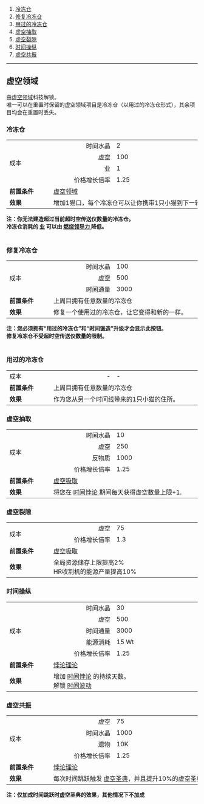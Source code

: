 1.  [冷冻仓](#冷冻仓 "冷冻仓")
1. [修复冷冻仓](#修复冷冻仓 "修复冷冻仓")
1. [用过的冷冻仓](#用过的冷冻仓 "用过的冷冻仓")
1. [虚空抽取](#虚空抽取 "虚空抽取")
1. [虚空裂隙](#虚空裂隙 "虚空裂隙")
1. [时间操纵](#时间操纵 "时间操纵")
1. [虚空共振](#虚空共振 "虚空共振")

---
## 虚空领域
由<a href="?file=001-猫咪百科/03-科学/01-科学#虚空领域">虚空领域</a>科技解锁。<br>
唯一可以在重置时保留的虚空领域项目是冷冻仓（以用过的冷冻仓形式），其余项目均会在重置时丢失。

### 冷冻仓

<table>
			<tbody>
				<tr>
					<td rowspan="4">
						<span style="display: block; width: 100px">
									成本
						</span>
					</td>
					<td style="text-align: right; ">
						<span style="display: block; width: 150px">
									时间水晶
						</span>
					</td>
					<td style="text-align: left; ">
						<span style="display: block; width: 550px">
									2
						</span>
					</td>
				</tr>
				<tr>
					<td style="text-align: right; ">
								虚空
					</td>
					<td style="text-align: left; ">
								100
					</td>
				</tr>
				<tr>
					<td style="text-align: right; ">
								业
					</td>
					<td style="text-align: left; ">
								1
					</td>
				</tr>
			<tr>
					<td style="text-align: right; ">
								价格增长倍率
					</td>
					<td style="text-align: left; ">
								1.25
					</td>
				</tr>
				<tr>
					<td>
						<strong>
									前置条件
						</strong>
					</td>
					<td colspan="2" style="text-align: left; ">
								<a href="?file=001-猫咪百科/03-科学/01-科学#虚空领域">
									虚空领域
									</a>
					</td>
				</tr>
				<tr>
					<td>
						<strong>
									效果
						</strong>
					</td>
					<td colspan="2" style="text-align: left; ">
								增加1猫口，每个冷冻仓可以让你携带1只小猫到下一轮游戏。
					</td>
				</tr>
			</tbody>
		</table>

**注：你无法建造超过当前超时空传送仪数量的冷冻仓。<br>冷冻仓消耗的 <a href="?file=003-资源大全/49-业">业</a> 可以由 <a href="?file=003-资源大全/50-领导力#燃烧领导力">燃烧领导力 </a>降低。**
<br>
<br>

### 修复冷冻仓
<table>
			<tbody>
				<tr>
					<td rowspan="3">
						<span style="display: block; width: 100px">
									成本
						</span>
					</td>
					<td style="text-align: right; ">
						<span style="display: block; width: 150px">
									时间水晶
						</span>
					</td>
					<td style="text-align: left; ">
						<span style="display: block; width: 550px">
									100
						</span>
					</td>
				</tr>
				<tr>
					<td style="text-align: right; ">
								虚空
					</td>
					<td style="text-align: left; ">
								500
					</td>
				</tr>
				<tr>
					<td style="text-align: right; ">
								时间通量
					</td>
					<td style="text-align: left; ">
								3000
					</td>
				</tr>
				<tr>
					<td>
						<strong>
									前置条件
						</strong>
					</td>
					<td colspan="2" style="text-align: left; ">
								上周目拥有任意数量的冷冻仓
					</td>
				</tr>
				<tr>
					<td>
						<strong>
									效果
						</strong>
					</td>
					<td colspan="2" style="text-align: left; ">
								修复一个使用过的冷冻仓，让它变得和新的一样。
						<br style="clear:both">	
					</td>
				</tr>
			</tbody>
		</table>

**注：您必须拥有“用过的冷冻仓”和“<a href="?file=001-猫咪百科/04-工坊/01-升级#时间锻造">时间锻造</a>”升级才会显示此按钮。<br>修复冷冻仓不受超时空传送仪数量的限制。**
<br>
<br>


### 用过的冷冻仓
<table>
			<tbody>
				<tr>
					<td>
						<span style="display: block; width: 100px">
									成本
						</span>
					</td>
					<td style="text-align: right; ">
						<span style="display: block; width: 150px">
									-
						</span>
					</td>
					<td style="text-align: left; ">
						<span style="display: block; width: 550px">
									-
						</span>
					</td>
				</tr>
				<tr>
					<td>
						<strong>
									前置条件
						</strong>
					</td>
					<td colspan="2" style="text-align: left; ">
								上周目拥有任意数量的冷冻仓
					</td>
				</tr>
				<tr>
					<td>
						<strong>
									效果
						</strong>
					</td>
					<td colspan="2" style="text-align: left; ">
								作为您从另一个时间线带来的1只小猫的住所。
					</td>
				</tr>
			</tbody>
		</table>

### 虚空抽取
<table>
			<tbody>
				<tr>
					<td rowspan="4">
						<span style="display: block; width: 100px">
									成本
						</span>
					</td>
					<td style="text-align: right; ">
						<span style="display: block; width: 150px">
									时间水晶
						</span>
					</td>
					<td style="text-align: left; ">
						<span style="display: block; width: 550px">
									10
						</span>
					</td>
				</tr>
				<tr>
					<td style="text-align: right; ">
								虚空
					</td>
					<td style="text-align: left; ">
								250
					</td>
				</tr>
				<tr>
					<td style="text-align: right; ">
								反物质
					</td>
					<td style="text-align: left; ">
								1000
					</td>
				</tr>
			<tr>
					<td style="text-align: right; ">
								价格增长倍率
					</td>
					<td style="text-align: left; ">
								1.25
					</td>
				</tr>
					<tr>
						<td>
							<strong>
										前置条件
							</strong>
						</td>
						<td colspan="2" style="text-align: left; ">
									<a href="?file=001-猫咪百科/04-工坊/01-升级#虚空吸取">
												虚空吸取
									</a>
						</td>
					</tr>
				<tr>
					<td>
						<strong>
									效果
						</strong>
					</td>
					<td colspan="2" style="text-align: left; ">
								将您在
						<a href="?file=005-名词解释/03-时间悖论">
									时间悖论
						</a>
								期间每天获得虚空数量上限+1.
					</td>
				</tr>
			</tbody>
		</table>

### 虚空裂隙
<table>
			<tbody>
				<tr>
					<td rowspan="2">
						<span style="display: block; width: 100px">
									成本
						</span>
					</td>
					<td style="text-align: right; ">
						<span style="display: block; width: 150px">
									虚空
						</span>
					</td>
					<td style="text-align: left; ">
						<span style="display: block; width: 550px">
									75
						</span>
					</td>
				</tr>
			<tr>
					<td style="text-align: right; ">
								价格增长倍率
					</td>
					<td style="text-align: left; ">
								1.3
					</td>
				</tr>
				<tr>
					<td>
						<strong>
									前置条件
						</strong>
					</td>
					<td colspan="2" style="text-align: left; ">
								<a href="?file=001-猫咪百科/04-工坊/01-升级#虚空吸取">
											虚空吸取
								</a>
					</td>
				</tr>
				<tr>
					<td>
						<strong>
									效果
						</strong>
					</td>
					<td colspan="2" style="text-align: left; ">
								全局资源储存上限提高2%
						<br style="clear:both">
								HR收割机的能源产量提高10%
					</td>
				</tr>
			</tbody>
</table>

### 时间操纵

<table>
			<tbody>
				<tr>
					<td rowspan="5">
						<span style="display: block; width: 100px">
									成本
						</span>
					</td>
					<td style="text-align: right; ">
						<span style="display: block; width: 150px">
									时间水晶
						</span>
					</td>
					<td style="text-align: left; ">
						<span style="display: block; width: 550px">
									30
						</span>
					</td>
				</tr>
				<tr>
					<td style="text-align: right; ">
								虚空
					</td>
					<td style="text-align: left; ">
								500
					</td>
				</tr>
				<tr>
					<td style="text-align: right; ">
								时间通量
					</td>
					<td style="text-align: left; ">
								3000
					</td>
				</tr>
			<tr>
					<td style="text-align: right; ">
								能源消耗
					</td>
					<td style="text-align: left; ">
								15 Wt
					</td>
						<tr>
					<td style="text-align: right; ">
								价格增长倍率
					</td>
					<td style="text-align: left; ">
								1.25
					</td>
				</tr>
					<tr>
						<td>
							<strong>
										前置条件
							</strong>
						</td>
						<td colspan="2" style="text-align: left; ">
									<a href="?file=001-猫咪百科/03-科学/01-科学#悖论理论">
										悖论理论
										</a>
						</td>
					</tr>
				<tr>
					<td>
						<strong>
									效果
						</strong>
					</td>
					<td colspan="2" style="text-align: left; ">
								增加
						<a href="?file=005-名词解释/03-时间悖论">
									时间悖论</a>
								的持续天数。
						<br style="clear:both">
								解锁
						<a href="?file=001-猫咪百科/04-工坊/01-升级#时间波动">
									时间波动
						</a>
					</td>
				</tr>
			</tbody>
</table>

### 虚空共振

<table>
			<tbody>
				<tr>
					<td rowspan="4">
						<span style="display: block; width: 100px">
									成本
						</span>
					</td>
					<td style="text-align: right; ">
						<span style="display: block; width: 150px">
									虚空
						</span>
					</td>
					<td style="text-align: left; ">
						<span style="display: block; width: 550px">
									75
						</span>
					</td>
				</tr>
				<tr>
					<td style="text-align: right; ">
								时间水晶
					</td>
					<td style="text-align: left; ">
								1000
					</td>
				</tr>
				<tr>
					<td style="text-align: right; ">
								遗物
					</td>
					<td style="text-align: left; ">
								10K
					</td>
				</tr>
			<tr>
					<td style="text-align: right; ">
								价格增长倍率
					</td>
					<td style="text-align: left; ">
								1.25
					</td>
				</tr>
				<tr>
					<td>
						<strong>
									前置条件
						</strong>
					</td>
					<td colspan="2" style="text-align: left; ">
								<a href="?file=001-猫咪百科/03-科学/01-科学#悖论理论">
									悖论理论
									</a>
					</td>
				</tr>
				<tr>
					<td>
						<strong>
									效果
						</strong>
					</td>
					<td colspan="2" style="text-align: left; ">
								每次时间跳跃触发
						<a href="?file=001-猫咪百科/03-科学/02-玄学#虚空圣典">
									虚空圣典</a>，并且提升10%的虚空圣典效果。						
					</td>
				</tr>
			</tbody>
</table>

**注：仅加成时间跳跃时虚空圣典的效果，其他情况下不加成**